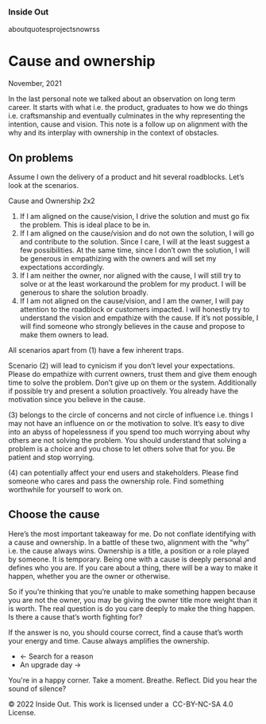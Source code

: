 ### Inside Out
aboutquotesprojectsnowrss
# Cause and ownership

November, 2021

In the last personal note we talked about an observation on long term career. It
starts with what i.e. the product, graduates to how we do things i.e. craftsmanship
and eventually culminates in the why representing the intention, cause and vision.
This note is a follow up on alignment with the why and its interplay with ownership
in the context of obstacles.

## On problems

Assume I own the delivery of a product and hit several roadblocks. Let’s look at
the scenarios.

Cause and Ownership 2x2

1. If I am aligned on the cause/vision, I drive the solution and must go fix the problem. This is ideal place to be in.
2. If I am aligned on the cause/vision and do not own the solution, I will go and contribute to the solution. Since I care, I will at the least suggest a few possibilities. At the same time, since I don’t own the solution, I will be generous in empathizing with the owners and will set my expectations accordingly.
3. If I am neither the owner, nor aligned with the cause, I will still try to solve or at the least workaround the problem for my product. I will be generous to share the solution broadly.
4. If I am not aligned on the cause/vision, and I am the owner, I will pay attention to the roadblock or customers impacted. I will honestly try to understand the vision and empathize with the cause. If it’s not possible, I will find someone who strongly believes in the cause and propose to make them owners to lead.


All scenarios apart from (1) have a few inherent traps.

Scenario (2) will lead to cynicism if you don’t level your expectations. Please
do empathize with current owners, trust them and give them enough time to solve the
problem. Don’t give up on them or the system. Additionally if possible try and
present a solution proactively. You already have the motivation since you believe
in the cause.

(3) belongs to the circle of concerns and not circle of influence i.e. things I may
not have an influence on or the motivation to solve. It’s easy to dive into an
abyss of hopelessness if you spend too much worrying about why others are not solving
the problem. You should understand that solving a problem is a choice and you chose
to let others solve that for you. Be patient and stop worrying.

(4) can potentially affect your end users and stakeholders. Please find someone who
cares and pass the ownership role. Find something worthwhile for yourself to work
on.

## Choose the cause

Here’s the most important takeaway for me. Do not conflate identifying with a cause
and ownership. In a battle of these two, alignment with the “why” i.e. the cause
always wins. Ownership is a title, a position or a role played by someone. It is
temporary. Being one with a cause is deeply personal and defines who you are. If
you care about a thing, there will be a way to make it happen, whether you are the
owner or otherwise.

So if you’re thinking that you’re unable to make something happen because you
are not the owner, you may be giving the owner title more weight than it is worth.
The real question is do you care deeply to make the thing happen. Is there a cause
that’s worth fighting for?

If the answer is no, you should course correct, find a cause that’s worth your
energy and time. Cause always amplifies the ownership.

- ← Search for a reason
- An upgrade day →

You're in a happy corner. Take a moment. Breathe. Reflect. Did you hear the sound
of silence?  

© 2022 Inside Out. This work is licensed under a  CC-BY-NC-SA 4.0 License.
